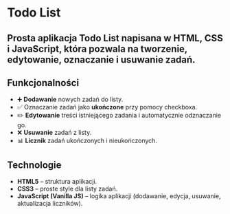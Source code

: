 # Todo List
## Prosta aplikacja **Todo List** napisana w **HTML, CSS i JavaScript**, która pozwala na tworzenie, edytowanie, oznaczanie i usuwanie zadań.

## Funkcjonalności
- ➕ **Dodawanie** nowych zadań do listy.  
- ✅ Oznaczanie zadań jako **ukończone** przy pomocy checkboxa.  
- ✏️ **Edytowanie** treści istniejącego zadania i automatycznie odznaczanie go.  
- ❌ **Usuwanie** zadań z listy.  
- 📊 **Licznik** zadań ukończonych i nieukończonych.  

## Technologie
- **HTML5** – struktura aplikacji.  
- **CSS3** – proste style dla listy zadań.  
- **JavaScript (Vanilla JS)** – logika aplikacji (dodawanie, edycja, usuwanie, aktualizacja liczników).  
